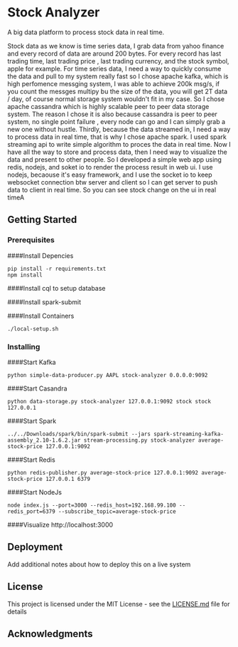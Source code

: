 # Stock Analyzer 

A big data platform to process stock data in real time.

Stock data as we know is time series data, I grab data from yahoo finance and every record of data are around 200 bytes. For every record has last trading time,  last trading price , last trading currency, and the stock symbol, apple for example. For time series data, I need a way to quickly consume the data and pull to my system really fast so I chose apache kafka, which is high perfomence messging system, I was able to achieve  200k msg/s, if you count the messges multipy bu the size of the data, you will get 2T data / day, of course normal storage system wouldn't fit in my case. So I chose apache cassandra which is highly scalable peer to peer data storage system. The reason I chose it is also because  cassandra is peer to peer system, no single point failure , every node can go and I can simply grab a new one without hustle. Thirdly, because the data streamed in, I need a way to process data in real time, that is why I chose apache spark. I used spark streaming api to write simple algorithm to proces the data in real time.  Now I have all the way to store and process data, then I need way to visualize the data and present to other people.  So I developed a simple web app using redis, nodejs, and soket io to render the process result in web ui. I use nodejs, becaouse it's easy framework, and I use the socket io to keep websocket connection btw server and client so I can get server to push data to client in real time. So you can see stock change on the ui in real timeA


## Getting Started


### Prerequisites

####Install Depencies

```
pip install -r requirements.txt
npm install
```

####Install cql to setup database

####Install spark-submit

####Install Containers
```
./local-setup.sh
```


### Installing

####Start Kafka
```
python simple-data-producer.py AAPL stock-analyzer 0.0.0.0:9092
```

####Start Casandra
```
python data-storage.py stock-analyzer 127.0.0.1:9092 stock stock 127.0.0.1
```

####Start Spark
```
../../Downloads/spark/bin/spark-submit --jars spark-streaming-kafka-assembly_2.10-1.6.2.jar stream-processing.py stock-analyzer average-stock-price 127.0.0.1:9092
```
####Start Redis
```
python redis-publisher.py average-stock-price 127.0.0.1:9092 average-stock-price 127.0.0.1 6379
```
####Start NodeJs
```
node index.js --port=3000 --redis_host=192.168.99.100 --redis_port=6379 --subscribe_topic=average-stock-price
```
####Visualize
http://localhost:3000



## Deployment

Add additional notes about how to deploy this on a live system



## License

This project is licensed under the MIT License - see the [LICENSE.md](LICENSE.md) file for details

## Acknowledgments



